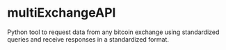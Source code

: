 # multiExchangeAPI
Python tool to request data from any bitcoin exchange using standardized queries and receive responses in a standardized format.

